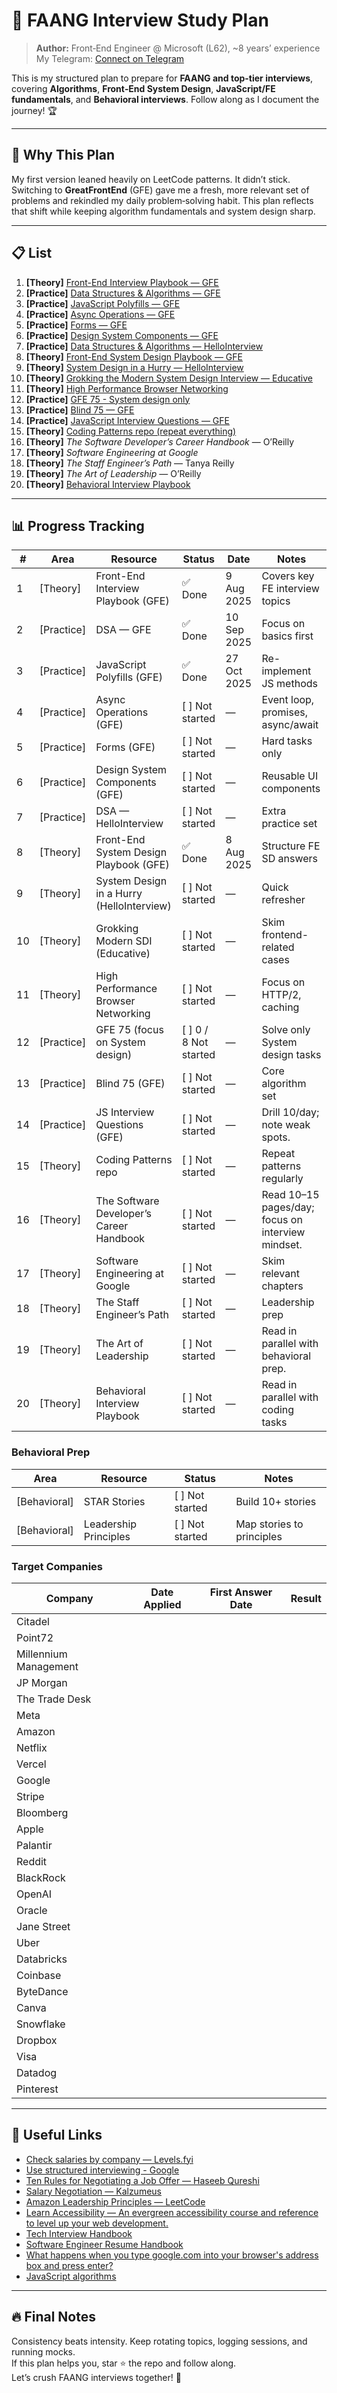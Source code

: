 # 📌 FAANG Interview Study Plan

> **Author:** Front‑End Engineer @ Microsoft (L62), ~8 years’ experience  
> My Telegram: [Connect on Telegram](https://t.me/webfordevs)

This is my structured plan to prepare for **FAANG and top-tier interviews**, covering **Algorithms**, **Front‑End System Design**, **JavaScript/FE fundamentals**, and **Behavioral interviews**. Follow along as I document the journey! 🏆

---

## 🧭 Why This Plan

My first version leaned heavily on LeetCode patterns. It didn’t stick. Switching to **GreatFrontEnd** (GFE) gave me a fresh, more relevant set of problems and rekindled my daily problem‑solving habit. This plan reflects that shift while keeping algorithm fundamentals and system design sharp.

---

## 📋 List

1. **[Theory]** [Front-End Interview Playbook — GFE](https://www.greatfrontend.com/front-end-interview-playbook)  
2. **[Practice]** [Data Structures & Algorithms — GFE](https://www.greatfrontend.com/interviews/focus-areas/data-structures-algorithms)  
3. **[Practice]** [JavaScript Polyfills — GFE](https://www.greatfrontend.com/interviews/focus-areas/javascript-polyfills)  
4. **[Practice]** [Async Operations — GFE](https://www.greatfrontend.com/interviews/focus-areas/async-operations)  
5. **[Practice]** [Forms — GFE](https://www.greatfrontend.com/interviews/focus-areas/forms)  
6. **[Practice]** [Design System Components — GFE](https://www.greatfrontend.com/interviews/focus-areas/design-system-components)  
7. **[Practice]** [Data Structures & Algorithms — HelloInterview](https://www.hellointerview.com/learn/code)  
8. **[Theory]** [Front-End System Design Playbook — GFE](https://www.greatfrontend.com/front-end-system-design-playbook)  
9. **[Theory]** [System Design in a Hurry — HelloInterview](https://www.hellointerview.com/learn/system-design/in-a-hurry/introduction)  
10. **[Theory]** [Grokking the Modern System Design Interview — Educative](https://www.educative.io/courses/grokking-the-system-design-interview/getting-ready-for-the-system-design-interview)  
11. **[Theory]** [High Performance Browser Networking](https://hpbn.co/)  
12. **[Practice]** [GFE 75 - System design only](https://www.greatfrontend.com/interviews/gfe75)    
13. **[Practice]** [Blind 75 — GFE](https://www.greatfrontend.com/interviews/blind75)  
14. **[Practice]** [JavaScript Interview Questions — GFE](https://www.greatfrontend.com/questions/javascript-interview-questions)  
15. **[Theory]** [Coding Patterns repo (repeat everything)](https://github.com/Chanda-Abdul/Several-Coding-Patterns-for-Solving-Data-Structures-and-Algorithms-Problems-during-Interviews)  
16. **[Theory]** *The Software Developer’s Career Handbook* — O’Reilly  
17. **[Theory]** *Software Engineering at Google*  
18. **[Theory]** *The Staff Engineer’s Path* — Tanya Reilly  
19. **[Theory]** *The Art of Leadership* — O’Reilly
20. **[Theory]** [Behavioral Interview Playbook](https://www.greatfrontend.com/behavioral-interview-playbook)

---

## 📊 Progress Tracking

| #  | Area       | Resource                                           | Status         | Date       | Notes |
|----|------------|----------------------------------------------------|----------------|------------|-------|
| 1  | [Theory]   | Front-End Interview Playbook (GFE)                 | ✅ Done | 9 Aug 2025| Covers key FE interview topics |
| 2  | [Practice] | DSA — GFE                                          | ✅ Done | 10 Sep 2025 | Focus on basics first |
| 3  | [Practice] | JavaScript Polyfills (GFE)                         | ✅ Done | 27 Oct 2025         | Re-implement JS methods |
| 4  | [Practice] | Async Operations (GFE)                             | [ ] Not started| —          | Event loop, promises, async/await |
| 5  | [Practice] | Forms (GFE)                                        | [ ] Not started| —          | Hard tasks only |
| 6  | [Practice] | Design System Components (GFE)                     | [ ] Not started| —          | Reusable UI components |
| 7  | [Practice] | DSA — HelloInterview                               | [ ] Not started| —          | Extra practice set |
| 8 | [Theory]   | Front-End System Design Playbook (GFE)             | ✅ Done     | 8 Aug 2025 | Structure FE SD answers |
| 9 | [Theory]   | System Design in a Hurry (HelloInterview)          | [ ] Not started| —          | Quick refresher |
| 10 | [Theory]   | Grokking Modern SDI (Educative)                    | [ ] Not started| —          | Skim frontend-related cases |
| 11 | [Theory]   | High Performance Browser Networking                | [ ] Not started| —          | Focus on HTTP/2, caching |
| 12 | [Practice] | GFE 75 (focus on System design)                    | [ ] 0 / 8 Not started| —    | Solve only System design tasks |
| 13 | [Practice] | Blind 75 (GFE)                                     | [ ] Not started| —          | Core algorithm set |
| 14 | [Practice] | JS Interview Questions (GFE)                       | [ ] Not started| —          | Drill 10/day; note weak spots. |
| 15 | [Theory]   | Coding Patterns repo                               | [ ] Not started| —          | Repeat patterns regularly |
| 16 | [Theory]   | The Software Developer’s Career Handbook           | [ ] Not started| —          | Read 10–15 pages/day; focus on interview mindset. |
| 17 | [Theory]   | Software Engineering at Google                     | [ ] Not started| —          | Skim relevant chapters |
| 18 | [Theory]   | The Staff Engineer’s Path                          | [ ] Not started| —          | Leadership prep |
| 19 | [Theory]   | The Art of Leadership                              | [ ] Not started| —          | Read in parallel with behavioral prep. |
| 20 | [Theory]   | Behavioral Interview Playbook                      | [ ] Not started| —          | Read in parallel with coding tasks |


### Behavioral Prep

| Area | Resource | Status | Notes |
|---|---|---|---|
| [Behavioral] | STAR Stories | [ ]  Not started | Build 10+ stories |
| [Behavioral] | Leadership Principles | [ ] Not started | Map stories to principles |

### Target Companies

| Company | Date Applied | First Answer Date | Result |
|---|---|---|---|
| Citadel |  |  |  |
| Point72 |  |  |  |
| Millennium Management |  |  |  |
| JP Morgan |  |  |  |
| The Trade Desk |  |  |  |
| Meta |  |  |  |
| Amazon |  |  |  |
| Netflix |  |  |  |
| Vercel |  |  |  |
| Google |  |  |  |
| Stripe |  |  |  |
| Bloomberg |  |  |  |
| Apple |  |  |  |
| Palantir |  |  |  |
| Reddit |  |  |  |
| BlackRock |  |  |  |
| OpenAI |  |  |  |
| Oracle |  |  |  |
| Jane Street |  |  |  |
| Uber |  |  |  |
| Databricks |  |  |  |
| Coinbase |  |  |  |
| ByteDance |  |  |  |
| Canva |  |  |  |
| Snowflake |  |  |  |
| Dropbox |  |  |  |
| Visa |  |  |  |
| Datadog |  |  |  |
| Pinterest |  |  |  |

---

## 🔗 Useful Links

- [Check salaries by company — Levels.fyi](https://www.levels.fyi/)
- [Use structured interviewing - Google](https://rework.withgoogle.com/intl/en/guides/hiring-use-structured-interviewing)
- [Ten Rules for Negotiating a Job Offer — Haseeb Qureshi](https://haseebq.com/my-ten-rules-for-negotiating-a-job-offer/)
- [Salary Negotiation — Kalzumeus](https://www.kalzumeus.com/2012/01/23/salary-negotiation/)
- [Amazon Leadership Principles — LeetCode](https://leetcode.com/discuss/post/2183771/amazon-leadership-principles-by-gyanar-ij2l/)
- [Learn Accessibility — An evergreen accessibility course and reference to level up your web development.](https://web.dev/learn/accessibility/)
- [Tech Interview Handbook](https://www.techinterviewhandbook.org/)
- [Software Engineer Resume Handbook](https://www.faangtechleads.com/resume/handbook)
- [What happens when you type google.com into your browser's address box and press enter?](https://github.com/alex/what-happens-when)
- [JavaScript algorithms](https://github.com/trekhleb/javascript-algorithms)
---

## 🔥 Final Notes

Consistency beats intensity. Keep rotating topics, logging sessions, and running mocks.  
If this plan helps you, star ⭐ the repo and follow along.  
Let’s crush FAANG interviews together! 🚀

